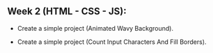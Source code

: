 ## Week 2 (HTML - CSS - JS):

- Create a simple project (Animated Wavy Background).

- Create a simple project (Count Input Characters And Fill Borders).

